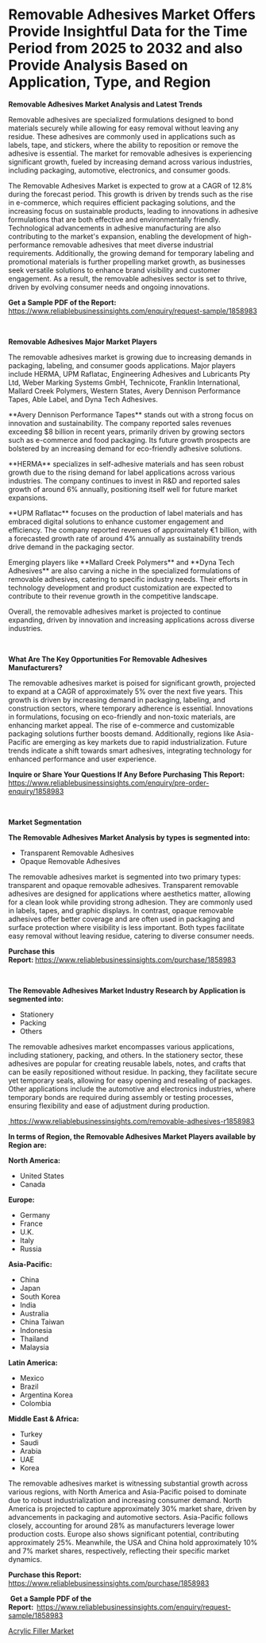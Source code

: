 <p><h1>Removable Adhesives Market Offers Provide Insightful Data for the Time Period from 2025 to 2032 and also Provide Analysis Based on Application, Type, and Region</h1></p><p><strong>Removable Adhesives Market Analysis and Latest Trends</strong></p>
<p><p>Removable adhesives are specialized formulations designed to bond materials securely while allowing for easy removal without leaving any residue. These adhesives are commonly used in applications such as labels, tape, and stickers, where the ability to reposition or remove the adhesive is essential. The market for removable adhesives is experiencing significant growth, fueled by increasing demand across various industries, including packaging, automotive, electronics, and consumer goods.</p><p>The Removable Adhesives Market is expected to grow at a CAGR of 12.8% during the forecast period. This growth is driven by trends such as the rise in e-commerce, which requires efficient packaging solutions, and the increasing focus on sustainable products, leading to innovations in adhesive formulations that are both effective and environmentally friendly. Technological advancements in adhesive manufacturing are also contributing to the market's expansion, enabling the development of high-performance removable adhesives that meet diverse industrial requirements. Additionally, the growing demand for temporary labeling and promotional materials is further propelling market growth, as businesses seek versatile solutions to enhance brand visibility and customer engagement. As a result, the removable adhesives sector is set to thrive, driven by evolving consumer needs and ongoing innovations.</p></p>
<p><strong>Get a Sample PDF of the Report:&nbsp;</strong> <a href="https://www.reliablebusinessinsights.com/enquiry/request-sample/1858983?utm_campaign=3436&utm_medium=2&utm_source=Github&utm_content=ia&utm_term=01042025&utm_id=removable-adhesives">https://www.reliablebusinessinsights.com/enquiry/request-sample/1858983</a></p>
<p>&nbsp;</p>
<p><strong>Removable Adhesives Major Market Players</strong></p>
<p><p>The removable adhesives market is growing due to increasing demands in packaging, labeling, and consumer goods applications. Major players include HERMA, UPM Raflatac, Engineering Adhesives and Lubricants Pty Ltd, Weber Marking Systems GmbH, Technicote, Franklin International, Mallard Creek Polymers, Western States, Avery Dennison Performance Tapes, Able Label, and Dyna Tech Adhesives.</p><p>**Avery Dennison Performance Tapes** stands out with a strong focus on innovation and sustainability. The company reported sales revenues exceeding $8 billion in recent years, primarily driven by growing sectors such as e-commerce and food packaging. Its future growth prospects are bolstered by an increasing demand for eco-friendly adhesive solutions.</p><p>**HERMA** specializes in self-adhesive materials and has seen robust growth due to the rising demand for label applications across various industries. The company continues to invest in R&D and reported sales growth of around 6% annually, positioning itself well for future market expansions.</p><p>**UPM Raflatac** focuses on the production of label materials and has embraced digital solutions to enhance customer engagement and efficiency. The company reported revenues of approximately €1 billion, with a forecasted growth rate of around 4% annually as sustainability trends drive demand in the packaging sector.</p><p>Emerging players like **Mallard Creek Polymers** and **Dyna Tech Adhesives** are also carving a niche in the specialized formulations of removable adhesives, catering to specific industry needs. Their efforts in technology development and product customization are expected to contribute to their revenue growth in the competitive landscape.</p><p>Overall, the removable adhesives market is projected to continue expanding, driven by innovation and increasing applications across diverse industries.</p></p>
<p>&nbsp;</p>
<p><strong>What Are The Key Opportunities For Removable Adhesives Manufacturers?</strong></p>
<p><p>The removable adhesives market is poised for significant growth, projected to expand at a CAGR of approximately 5% over the next five years. This growth is driven by increasing demand in packaging, labeling, and construction sectors, where temporary adherence is essential. Innovations in formulations, focusing on eco-friendly and non-toxic materials, are enhancing market appeal. The rise of e-commerce and customizable packaging solutions further boosts demand. Additionally, regions like Asia-Pacific are emerging as key markets due to rapid industrialization. Future trends indicate a shift towards smart adhesives, integrating technology for enhanced performance and user experience.</p></p>
<p><strong>Inquire or Share Your Questions If Any Before Purchasing This Report:</strong> <a href="https://www.reliablebusinessinsights.com/enquiry/pre-order-enquiry/1858983?utm_campaign=3436&utm_medium=2&utm_source=Github&utm_content=ia&utm_term=01042025&utm_id=removable-adhesives">https://www.reliablebusinessinsights.com/enquiry/pre-order-enquiry/1858983</a></p>
<p>&nbsp;</p>
<p><strong>Market Segmentation</strong></p>
<p><strong>The Removable Adhesives Market Analysis by types is segmented into:</strong></p>
<p><ul><li>Transparent Removable Adhesives</li><li>Opaque Removable Adhesives</li></ul></p>
<p><p>The removable adhesives market is segmented into two primary types: transparent and opaque removable adhesives. Transparent removable adhesives are designed for applications where aesthetics matter, allowing for a clean look while providing strong adhesion. They are commonly used in labels, tapes, and graphic displays. In contrast, opaque removable adhesives offer better coverage and are often used in packaging and surface protection where visibility is less important. Both types facilitate easy removal without leaving residue, catering to diverse consumer needs.</p></p>
<p><strong>Purchase this Report:&nbsp;</strong><a href="https://www.reliablebusinessinsights.com/purchase/1858983?utm_campaign=3436&utm_medium=2&utm_source=Github&utm_content=ia&utm_term=01042025&utm_id=removable-adhesives">https://www.reliablebusinessinsights.com/purchase/1858983</a></p>
<p>&nbsp;</p>
<p><strong>The Removable Adhesives Market Industry Research by Application is segmented into:</strong></p>
<p><ul><li>Stationery</li><li>Packing</li><li>Others</li></ul></p>
<p><p>The removable adhesives market encompasses various applications, including stationery, packing, and others. In the stationery sector, these adhesives are popular for creating reusable labels, notes, and crafts that can be easily repositioned without residue. In packing, they facilitate secure yet temporary seals, allowing for easy opening and resealing of packages. Other applications include the automotive and electronics industries, where temporary bonds are required during assembly or testing processes, ensuring flexibility and ease of adjustment during production.</p></p>
<p><a href="https://www.reliablebusinessinsights.com/removable-adhesives-r1858983?utm_campaign=3436&utm_medium=2&utm_source=Github&utm_content=ia&utm_term=01042025&utm_id=removable-adhesives">&nbsp;https://www.reliablebusinessinsights.com/removable-adhesives-r1858983</a></p>
<p><strong>In terms of Region, the Removable Adhesives Market Players available by Region are:</strong></p>
<p>
    <p> <strong> North America: </strong>
        <ul>
            <li>United States</li>
            <li>Canada</li>
        </ul>
        </p> 
    <p> <strong> Europe: </strong>
        <ul>
            <li>Germany</li>
            <li>France</li>
            <li>U.K.</li>
            <li>Italy</li>
            <li>Russia</li>
        </ul>
        </p> 
    <p> <strong> Asia-Pacific: </strong>
        <ul>
            <li>China</li>
            <li>Japan</li>
            <li>South Korea</li>
            <li>India</li>
            <li>Australia</li>
            <li>China Taiwan</li>
            <li>Indonesia</li>
            <li>Thailand</li>
            <li>Malaysia</li>
        </ul>
        </p> 
    <p> <strong> Latin America: </strong>
        <ul>
            <li>Mexico</li>
            <li>Brazil</li>
            <li>Argentina Korea</li>
            <li>Colombia</li>
        </ul>
        </p> 
    <p> <strong> Middle East & Africa: </strong>
        <ul>
            <li>Turkey</li>
            <li>Saudi</li>
            <li>Arabia</li>
            <li>UAE</li>
            <li>Korea</li>
        </ul>
    </p>
    </p>
<p><p>The removable adhesives market is witnessing substantial growth across various regions, with North America and Asia-Pacific poised to dominate due to robust industrialization and increasing consumer demand. North America is projected to capture approximately 30% market share, driven by advancements in packaging and automotive sectors. Asia-Pacific follows closely, accounting for around 28% as manufacturers leverage lower production costs. Europe also shows significant potential, contributing approximately 25%. Meanwhile, the USA and China hold approximately 10% and 7% market shares, respectively, reflecting their specific market dynamics.</p></p>
<p><strong>Purchase this Report: </strong><a href="https://www.reliablebusinessinsights.com/purchase/1858983?utm_campaign=3436&utm_medium=2&utm_source=Github&utm_content=ia&utm_term=01042025&utm_id=removable-adhesives">https://www.reliablebusinessinsights.com/purchase/1858983</a></p>
<p>&nbsp;<strong>Get a Sample PDF of the Report:&nbsp;&nbsp;</strong><a href="https://www.reliablebusinessinsights.com/enquiry/request-sample/1858983?utm_campaign=3436&utm_medium=2&utm_source=Github&utm_content=ia&utm_term=01042025&utm_id=removable-adhesives">https://www.reliablebusinessinsights.com/enquiry/request-sample/1858983</a></p>
<p><strong></strong></p>
<p><p><a href="https://github.com/mudgeadamsvx/Market-Research-Report-List-1/blob/main/acrylic-filler-market.md?utm_campaign=3436&utm_medium=2&utm_source=Github&utm_content=ia&utm_term=01042025&utm_id=removable-adhesives">Acrylic Filler Market</a></p></p>